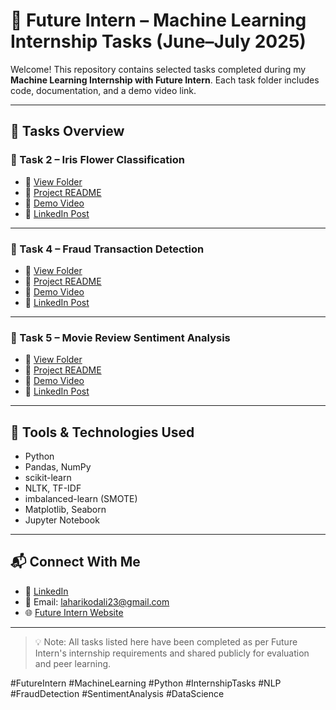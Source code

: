 # 🚀 Future Intern – Machine Learning Internship Tasks (June–July 2025)

Welcome! This repository contains selected tasks completed during my **Machine Learning Internship with Future Intern**. Each task folder includes code, documentation, and a demo video link.

---

## 📌 Tasks Overview

### 🔹 Task 2 – Iris Flower Classification
- 📁 [View Folder](./Task_2_Iris_Classification)
- 📄 [Project README](./Task_2_Iris_Classification/README.md)
- 🎥 [Demo Video](https://drive.google.com/file/d/1R4HtCWupA0uZepAwHOgeghFLLRSZpcs1/view?usp=sharing)
- 🔗 [LinkedIn Post](https://www.linkedin.com/posts/lahari-kodali-0828822b3_futureintern-task2-machinelearning-activity-7342884558964453376-H2aC?utm_source=share&utm_medium=member_desktop&rcm=ACoAAEtp5eIBhoKqVvYHZHwtQ-dbov8KpB9raLc)

---

### 🔹 Task 4 – Fraud Transaction Detection
- 📁 [View Folder](./Task_4_Fraud_Transaction_Detection)
- 📄 [Project README](./Task_4_Fraud_Transaction_Detection/README.md)
- 🎥 [Demo Video](https://drive.google.com/file/d/1ggRvuuo0CsFjz5qNwFI1lXeLwWvgpfJH/view?usp=sharing)
- 🔗 [LinkedIn Post](https://www.linkedin.com/posts/lahari-kodali-0828822b3_futureintern-task4-frauddetection-activity-7342888683349364738-ORyB?utm_source=share&utm_medium=member_desktop&rcm=ACoAAEtp5eIBhoKqVvYHZHwtQ-dbov8KpB9raLc)

---

### 🔹 Task 5 – Movie Review Sentiment Analysis
- 📁 [View Folder](./Task_5_Movie_Review_Sentiment_Analysis)
- 📄 [Project README](./Task_5_Movie_Review_Sentiment_Analysis/README.md)
- 🎥 [Demo Video](https://drive.google.com/file/d/1ekNcgps8o-78vC0dxzYr2K69mogEkxwn/view?usp=sharing)
- 🔗 [LinkedIn Post](https://www.linkedin.com/posts/lahari-kodali-0828822b3_futureintern-task5-sentimentanalysis-activity-7342891338910027776-1Wbp?utm_source=share&utm_medium=member_desktop&rcm=ACoAAEtp5eIBhoKqVvYHZHwtQ-dbov8KpB9raLc)

---

## 🧰 Tools & Technologies Used

- Python
- Pandas, NumPy
- scikit-learn
- NLTK, TF-IDF
- imbalanced-learn (SMOTE)
- Matplotlib, Seaborn
- Jupyter Notebook

---

## 📬 Connect With Me

- 🔗 [LinkedIn](https://www.linkedin.com/in/lahari-kodali-0828822b3/)
- 📧 Email: laharikodali23@gmail.com
- 🌐 [Future Intern Website](https://www.futureintern.in)


---

> 💡 Note: All tasks listed here have been completed as per Future Intern's internship requirements and shared publicly for evaluation and peer learning.

#FutureIntern #MachineLearning #Python #InternshipTasks #NLP #FraudDetection #SentimentAnalysis #DataScience
